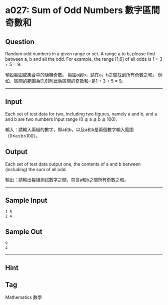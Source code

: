 # a027: Sum of Odd Numbers 數字區間奇數和

## Question
Random odd numbers in a given range or set. A range a to b, please find between a, b and all the odd. For example, the range [1,6] of all odds is 1 + 3 + 5 = 9.

預設範圍或集合中的隨機奇數。 範圍a到b，請在a，b之間找到所有奇數之和。 例如，區間的範圍為[1,6]則此后區間的奇數和=是1 + 3 + 5 = 9。

---

## Input
Each set of test data for two, including two figures, namely a and b, and a and b are two numbers input range (0 ≦ a ≦ b ≦ 100).

輸入：請輸入兩組的數字，即a和b，以及a和b是兩個數字輸入範圍（0≤a≤b≤100）。

## Output
Each set of test data output one, the contents of a and b between (including) the sum of all odd.

輸出：請輸出每組測試數字之間，包含a和b之間所有奇數之和。

---

## Sample Input
```
1 5
2 4
```

## Sample Out
```
9
3
```

---

## Hint

## Tag
Mathematics 數學
